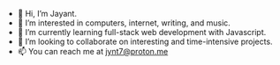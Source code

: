 - 👋 Hi, I’m Jayant.
- 👀 I’m interested in computers, internet, writing, and music.
- 🌱 I’m currently learning full-stack web development with Javascript.
- 💞️ I’m looking to collaborate on interesting and time-intensive projects.
- 📫 You can reach me at jynt7@proton.me

<!---
jyntjkr/jyntjkr is a ✨ special ✨ repository because its `README.md` (this file) appears on your GitHub profile.
You can click the Preview link to take a look at your changes.
--->
